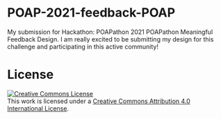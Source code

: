 # POAP-2021-feedback-POAP
My submission for Hackathon: POAPathon 2021 POAPathon Meaningful Feedback Design. I am really excited to be submitting my design for this challenge and participating in this active community!

# License
<a rel="license" href="http://creativecommons.org/licenses/by/4.0/"><img alt="Creative Commons License" style="border-width:0" src="https://i.creativecommons.org/l/by/4.0/88x31.png" /></a><br />This work is licensed under a <a rel="license" href="http://creativecommons.org/licenses/by/4.0/">Creative Commons Attribution 4.0 International License</a>.
